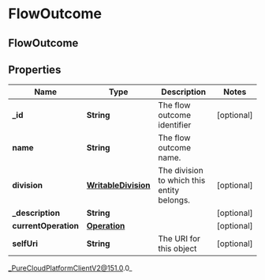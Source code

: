 # FlowOutcome

## FlowOutcome

## Properties

|Name | Type | Description | Notes|
|------------ | ------------- | ------------- | -------------|
| **_id** | **String** | The flow outcome identifier | [optional] |
| **name** | **String** | The flow outcome name. | |
| **division** | [**WritableDivision**](WritableDivision) | The division to which this entity belongs. | [optional] |
| **_description** | **String** |  | [optional] |
| **currentOperation** | [**Operation**](Operation) |  | [optional] |
| **selfUri** | **String** | The URI for this object | [optional] |



_PureCloudPlatformClientV2@151.0.0_
